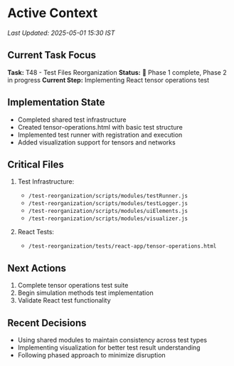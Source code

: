 # Active Context
*Last Updated: 2025-05-01 15:30 IST*

## Current Task Focus
**Task:** T48 - Test Files Reorganization
**Status:** 🔄 Phase 1 complete, Phase 2 in progress
**Current Step:** Implementing React tensor operations test

## Implementation State
- Completed shared test infrastructure
- Created tensor-operations.html with basic test structure
- Implemented test runner with registration and execution
- Added visualization support for tensors and networks

## Critical Files
1. Test Infrastructure:
   - `/test-reorganization/scripts/modules/testRunner.js`
   - `/test-reorganization/scripts/modules/testLogger.js`
   - `/test-reorganization/scripts/modules/uiElements.js`
   - `/test-reorganization/scripts/modules/visualizer.js`

2. React Tests:
   - `/test-reorganization/tests/react-app/tensor-operations.html`

## Next Actions
1. Complete tensor operations test suite
2. Begin simulation methods test implementation
3. Validate React test functionality

## Recent Decisions
- Using shared modules to maintain consistency across test types
- Implementing visualization for better test result understanding
- Following phased approach to minimize disruption